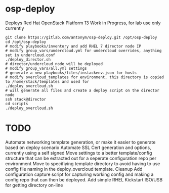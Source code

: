 # osp-deploy

Deploys Red Hat OpenStack Platform 13
Work in Progress, for lab use only currently

```
git clone https://gitlab.com/antonym/osp-deploy.git /opt/osp-deploy
cd /opt/osp-deploy
# modify playbooks/inventory and add RHEL 7 director node IP
# modify group_vars/undercloud.yml for undercloud overrides, anything set in undercloud.conf
./deploy_director.sh
# director/undercloud node will be deployed
# modify group_vars/all.yml settings
# generate a new playbooks/files/instackenv.json for hosts 
# modify overcloud_templates for environment, this directory is copied to /home/stack/templates and used for 
./deploy_overcloud.sh
# will generate all files and create a deploy script on the director node
ssh stack@director
cd scripts
./deploy_overcloud.sh
```

# TODO
Automate networking template generation, or make it easier to generate based on deploy scenario
Automate SSL Cert generation and options, currently using a self signed
Move settings to a better template/config structure that can be extracted out for a seperate configuration repo per environment
Move to specifiying template directory to avoid having to use config file naming in the deploy_overcloud template.
Cleanup
Add configuration capture script for capturing working config and making a config repo that can then be deployed.
Add simple RHEL Kickstart ISO/USB for getting directory on-line
